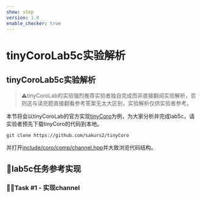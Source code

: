 ```yaml
---
show: step
version: 1.0
enable_checker: true
---
```


# tinyCoroLab5c实验解析

## tinyCoroLab5c实验解析

> ⚠️tinyCoroLab的实验强烈推荐实验者独自完成而非直接翻阅实验解析，否则这与读完题直接翻看参考答案无太大区别，实验解析仅供实验者参考。

本节将会以tinyCoroLab的官方实现[tinyCoro](https://github.com/sakurs2/tinyCoro)为例，为大家分析并完成lab5c，请实验者预先下载tinyCoro的代码到本地。

```shell
git clone https://github.com/sakurs2/tinyCoro
```

并打开[include/coro/comp/channel.hpp](https://github.com/sakurs2/tinyCoroLab/blob/master/include/coro/comp/channel.hpp)并大致浏览代码结构。

## 📖lab5c任务参考实现

### 🧑‍💻Task #1 - 实现channel
